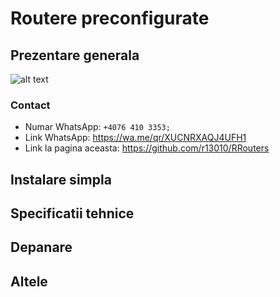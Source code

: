 # Routere preconfigurate
## Prezentare generala
![alt text](https://cdn.discordapp.com/attachments/1191478395175968798/1198400617882853486/page_prezentaregenerala.png?ex=65bec48c&is=65ac4f8c&hm=f7547dccd1022b7c140dd233dda5004f8bc293d4d2f07cd1cd03c9a14b795d0a&)

### Contact
* Numar WhatsApp: `+4076 410 3353;`
* Link WhatsApp: https://wa.me/qr/XUCNRXAQJ4UFH1 
* Link la pagina aceasta: https://github.com/r13010/RRouters

## Instalare simpla

## Specificatii tehnice

## Depanare

## Altele


